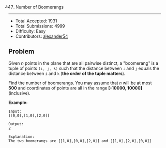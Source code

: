 447. Number of Boomerangs
---

- Total Accepted: 1931
- Total Submissions: 4999
- Difficulty: Easy
- Contributors: [alexander54][R1]


Problem
---
Given _n_ points in the plane that are all pairwise distinct, a "boomerang" is a tuple of points `(i, j, k)` such that the distance between `i` and `j` equals the distance between `i` and `k` (**the order of the tuple matters**).

Find the number of boomerangs. You may assume that _n_ will be at most **500** and coordinates of points are all in the range **[-10000, 10000]**(inclusive).

**Example:**

```
Input:
[[0,0],[1,0],[2,0]]

Output:
2

Explanation:
The two boomerangs are [[1,0],[0,0],[2,0]] and [[1,0],[2,0],[0,0]]
```


[R1]: https://leetcode.com/alexander54/